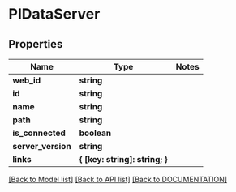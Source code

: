 # PIDataServer

## Properties
Name | Type | Notes
------------ | ------------- | -------------
**web_id** | **string**
**id** | **string**
**name** | **string**
**path** | **string**
**is_connected** | **boolean**
**server_version** | **string**
**links** | **{ [key: string]: string; }**

[[Back to Model list]](../../DOCUMENTATION.md#documentation-for-models) [[Back to API list]](../../DOCUMENTATION.md#documentation-for-api-endpoints) [[Back to DOCUMENTATION]](../../DOCUMENTATION.md)
